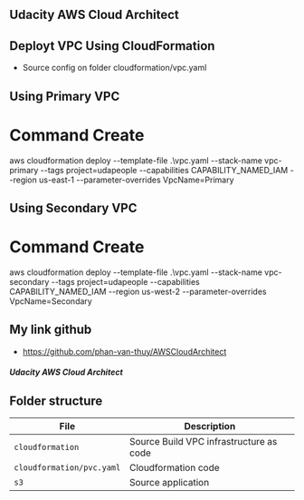 ## Udacity AWS Cloud Architect ##
## Deployt VPC Using CloudFormation
- Source config on folder cloudformation/vpc.yaml
## Using Primary VPC
# Command Create 
aws cloudformation deploy --template-file .\vpc.yaml --stack-name vpc-primary --tags project=udapeople --capabilities CAPABILITY_NAMED_IAM --region us-east-1  --parameter-overrides VpcName=Primary
## Using Secondary VPC
# Command Create 
aws cloudformation deploy --template-file .\vpc.yaml --stack-name vpc-secondary --tags project=udapeople --capabilities CAPABILITY_NAMED_IAM --region us-west-2  --parameter-overrides VpcName=Secondary

## My link github 
- https://github.com/phan-van-thuy/AWSCloudArchitect

##### Udacity AWS Cloud Architect  #####

## Folder structure

| File | Description |
| ---- | ----------- |
| `cloudformation` | Source Build VPC infrastructure as code |
| `cloudformation/pvc.yaml` | Cloudformation code |
| `s3` | Source application |
